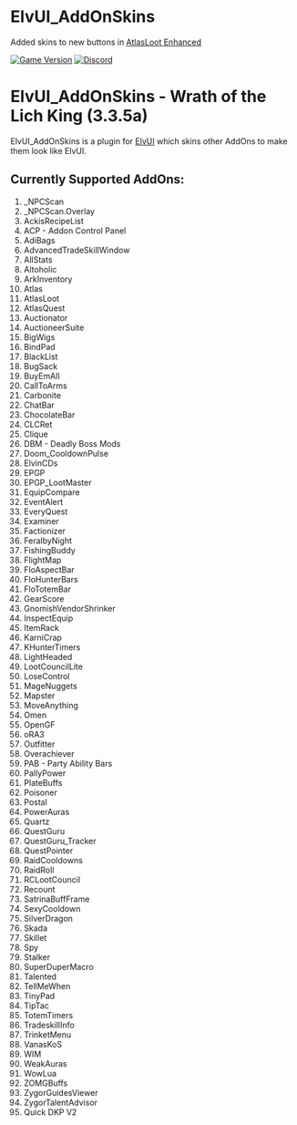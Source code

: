 # ElvUI_AddOnSkins

Added skins to new buttons in [AtlasLoot Enhanced](https://github.com/userTim/AtlasLootEnhanced)


[![Game Version](https://img.shields.io/badge/wow-3.3.5-blue.svg)](https://github.com/ElvUI-WotLK)
[![Discord](https://discordapp.com/api/guilds/259362419372064778/widget.png?style=shield)](https://discord.gg/UXSc7nt)

# ElvUI_AddOnSkins - Wrath of the Lich King (3.3.5a)

ElvUI_AddOnSkins is a plugin for [ElvUI](https://github.com/ElvUI-WotLK/ElvUI) which skins other AddOns to make them look like ElvUI.

## Currently Supported AddOns:
1. _NPCScan
1. _NPCScan.Overlay
1. AckisRecipeList
1. ACP - Addon Control Panel
1. AdiBags
1. AdvancedTradeSkillWindow
1. AllStats
1. Altoholic
1. ArkInventory
1. Atlas
1. AtlasLoot
1. AtlasQuest
1. Auctionator
1. AuctioneerSuite
1. BigWigs
1. BindPad
1. BlackList
1. BugSack
1. BuyEmAll
1. CallToArms
1. Carbonite
1. ChatBar
1. ChocolateBar
1. CLCRet
1. Clique
1. DBM - Deadly Boss Mods
1. Doom_CooldownPulse
1. ElvinCDs
1. EPGP
1. EPGP_LootMaster
1. EquipCompare
1. EventAlert
1. EveryQuest
1. Examiner
1. Factionizer
1. FeralbyNight
1. FishingBuddy
1. FlightMap
1. FloAspectBar
1. FloHunterBars
1. FloTotemBar
1. GearScore
1. GnomishVendorShrinker
1. InspectEquip
1. ItemRack
1. KarniCrap
1. KHunterTimers
1. LightHeaded
1. LootCouncilLite
1. LoseControl
1. MageNuggets
1. Mapster
1. MoveAnything
1. Omen
1. OpenGF
1. oRA3
1. Outfitter
1. Overachiever
1. PAB - Party Ability Bars
1. PallyPower
1. PlateBuffs
1. Poisoner
1. Postal
1. PowerAuras
1. Quartz
1. QuestGuru
1. QuestGuru_Tracker
1. QuestPointer
1. RaidCooldowns
1. RaidRoll
1. RCLootCouncil
1. Recount
1. SatrinaBuffFrame
1. SexyCooldown
1. SilverDragon
1. Skada
1. Skillet
1. Spy
1. Stalker
1. SuperDuperMacro
1. Talented
1. TellMeWhen
1. TinyPad
1. TipTac
1. TotemTimers
1. TradeskillInfo
1. TrinketMenu
1. VanasKoS
1. WIM
1. WeakAuras
1. WowLua
1. ZOMGBuffs
1. ZygorGuidesViewer
1. ZygorTalentAdvisor
1. Quick DKP V2
